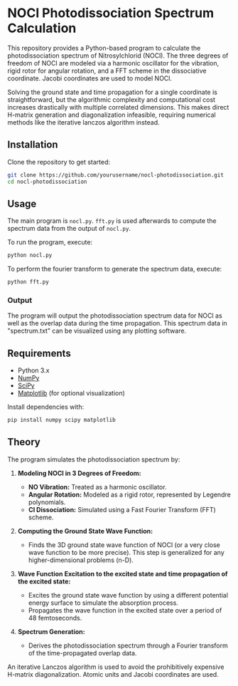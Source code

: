 # NOCl Photodissociation Spectrum Calculation

This repository provides a Python-based program to calculate the photodissociation spectrum of Nitrosylchlorid (NOCl). The three degrees of freedom of NOCl are modeled via a harmonic oscillator for the vibration, rigid rotor for angular rotation, and a FFT scheme in the dissociative coordinate. Jacobi coordinates are used to model NOCl.

Solving the ground state and time propagation for a single coordinate is straightforward, but the algorithmic complexity and computational cost increases drastically with multiple correlated dimensions. This makes direct H-matrix generation and diagonalization infeasible, requiring numerical methods like the iterative lanczos algorithm instead.

## Installation

Clone the repository to get started:

```bash
git clone https://github.com/yourusername/nocl-photodissociation.git
cd nocl-photodissociation
```

## Usage

The main program is `nocl.py`.
`fft.py` is used afterwards to compute the spectrum data from the output of `nocl.py`.

To run the program, execute:

```bash
python nocl.py
```

To perform the fourier transform to generate the spectrum data, execute:

```bash
python fft.py
```

### Output

The program will output the photodissociation spectrum data for NOCl as well as the overlap data during the time propagation. This spectrum data in "spectrum.txt" can be visualized using any plotting software.

## Requirements

- Python 3.x
- [NumPy](https://numpy.org/)
- [SciPy](https://scipy.org/)
- [Matplotlib](https://matplotlib.org/) (for optional visualization)

Install dependencies with:

```bash
pip install numpy scipy matplotlib
```

## Theory

The program simulates the photodissociation spectrum by:
1. **Modeling NOCl in 3 Degrees of Freedom:**
   - **NO Vibration:** Treated as a harmonic oscillator.
   - **Angular Rotation:** Modeled as a rigid rotor, represented by Legendre polynomials.
   - **Cl Dissociation:** Simulated using a Fast Fourier Transform (FFT) scheme.

2. **Computing the Ground State Wave Function:**
   - Finds the 3D ground state wave function of NOCl (or a very close wave function to be more precise). This step is generalized for any higher-dimensional problems (n-D).

3. **Wave Function Excitation to the excited state and time propagation of the excited state:**
   - Excites the ground state wave function by using a different potential energy surface to simulate the absorption process.
   - Propagates the wave function in the excited state over a period of 48 femtoseconds.

4. **Spectrum Generation:**
   - Derives the photodissociation spectrum through a Fourier transform of the time-propagated overlap data.

An iterative Lanczos algorithm is used to avoid the prohibitively expensive H-matrix diagonalization. Atomic units and Jacobi coordinates are used.

